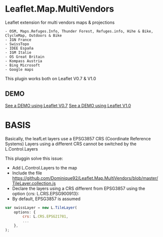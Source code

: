 # Leaflet.Map.MultiVendors
Leaflet extension for multi vendors maps & projections
```
- OSM, Maps.Refuges.Info, Thunder Forest, Refuges.info, Hihe & Bike, ClycleMap, Outdoors & Bike
- IGN France
- SwissTopo
- IDEE España
- IGM Italie
- OS Great Britain
- Kompass Austria
- Bing Microsoft
- Google maps
```

This plugin works both on Leaflet V0.7 & V1.0

DEMO
----
[See a DEMO using Leaflet V0.7](http://dominique92.github.io/MyLeaflet/github.com/Dominique92/Leaflet.Map.MultiVendors/)
[See a DEMO using Leaflet V1.0](http://dominique92.github.io/MyLeaflet/github.com/Dominique92/Leaflet.Map.MultiVendors.Ajax/test/index-v1.0.html)

BASIS
=====
Basically, the leafLet layers use a EPSG3857 CRS (Coordinate Reference Systems)
Layers using a different CRS cannot be switched by the L.Control.Layers

This pluggin solve this issue:
- Add L.Control.Layers to the map
- Include the file https://github.com/Dominique92/Leaflet.Map.MultiVendors/blob/master/TileLayer.collection.js
- Declare the layers using a CRS different from EPSG3857 using the option {crs: L.CRS.EPSG900913}:
- By default, EPSG3857 is assumed
```javascript
var swissLayer = new L.TileLayer(
	options: {
		crs: L.CRS.EPSG21781,
		...
	},
);
```
